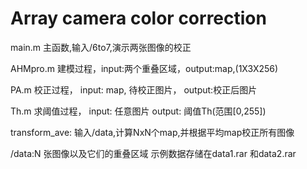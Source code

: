 # Array camera color correction
main.m   主函数,输入/6to7,演示两张图像的校正

AHMpro.m    建模过程，input:两个重叠区域，output:map,(1X3X256)

PA.m   校正过程， input: map, 待校正图片， output:校正后图片

Th.m   求阈值过程， input: 任意图片   output: 阈值Th(范围[0,255])

transform_ave: 输入/data,计算NxN个map,并根据平均map校正所有图像

/data:N 张图像以及它们的重叠区域 示例数据存储在data1.rar 和data2.rar
